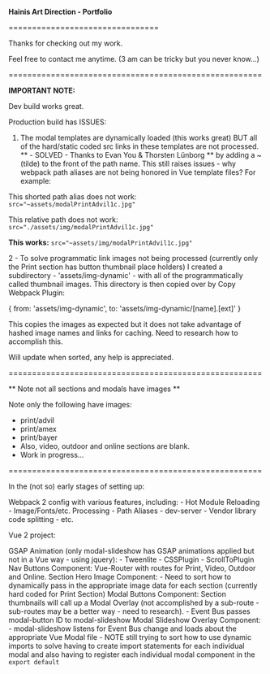 **Hainis Art Direction - Portfolio**

================================

Thanks for checking out my work.

Feel free to contact me anytime.
(3 am can be tricky but you never know...)

======================================================

**IMPORTANT NOTE:**

Dev build works great.

Production build has ISSUES:
1. The modal templates are dynamically loaded (this works great) BUT all of the hard/static coded src links in these templates are not processed. ** - SOLVED - Thanks to Evan You & Thorsten Lünborg ** by adding a ~ (tilde) to the front of the path name. This still raises issues - why webpack path aliases are not being honored in Vue template files? For example:

This shorted path alias does not work:
`src="~assets/modalPrintAdvil1c.jpg"`

This relative path does not work:
`src="./assets/img/modalPrintAdvil1c.jpg"`

**This works:**
`src="~assets/img/modalPrintAdvil1c.jpg"`



2 - To solve programmatic link images not being processed (currently only the Print section has button thumbnail place holders) I created a subdirectory - 'assets/img-dynamic' - with all of the programmatically called thumbnail images. This directory is then copied over by Copy Webpack Plugin:

{ from: 'assets/img-dynamic', to: 'assets/img-dynamic/[name].[ext]' } 

This copies the images as expected but it does not take advantage of hashed image names and links for caching. Need to research how to accomplish this.


Will update when sorted, any help is appreciated. 


======================================================

** Note not all sections and modals have images **

Note only the following have images: 
- print/advil
- print/amex
- print/bayer
- Also, video, outdoor and online sections are blank.
- Work in progress...

======================================================

In the (not so) early stages of setting up:

Webpack 2 config with various features, including:
	- Hot Module Reloading
	- Image/Fonts/etc. Processing
	- Path Aliases
	- dev-server
	- Vendor library code splitting
	- etc. 

Vue 2 project:

GSAP Animation (only modal-slideshow has GSAP animations applied but not in a Vue way - using jquery):
	- Tweenlite
	- CSSPlugin
	- ScrollToPlugin
Nav Buttons Component:
	Vue-Router with routes for Print, Video, Outdoor and Online.
Section Hero Image Component:
	- Need to sort how to dynamically pass in the appropriate image data for each section (currently hard coded for Print Section)
Modal Buttons Component:
	Section thumbnails will call up a Modal Overlay (not accomplished by a sub-route - sub-routes may be a better way - need to research).
	- Event Bus passes modal-button ID to modal-slideshow
Modal Slideshow Overlay Component:
	- modal-slideshow listens for Event Bus change and loads about the appropriate Vue Modal file 
	- NOTE still trying to sort how to use dynamic imports to solve having to create import statements for each individual modal and also having to register each individual modal component in the `export default`
